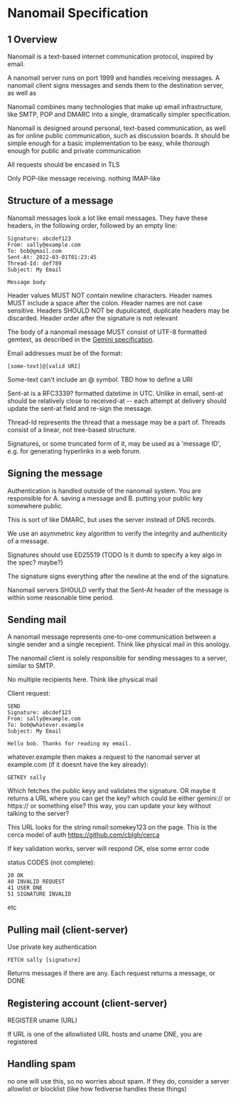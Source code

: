 Nanomail Specification
==============

1 Overview 
----------

Nanomail is a text-based internet communication protocol, inspired by email. 

A nanomail server runs on port 1999 and handles receiving messages. A nanomail
client signs messages and sends them to the destination server, as well as 

Nanomail combines many technologies that make up email infrastructure, like
SMTP, POP and DMARC into a single, dramatically simpler specification.

Nanomail is designed around personal, text-based communication, as well as for
online public communication, such as discussion boards. It should be simple
enough for a basic implementation to be easy, while thorough enough for public
and private communication

All requests should be encased in TLS

Only POP-like message receiving. nothing IMAP-like

Structure of a message
---------------------

Nanomail messages look a lot like email messages. They have these
headers, in the following order, followed by an empty line:

```
Signature: abcdef123
From: sally@example.com
To: bob@gmail.com
Sent-At: 2022-03-01T01:23:45
Thread-Id: def789
Subject: My Email

Message body
```

Header values MUST NOT contain newline characters. Header names MUST include a
space after the colon. Header names are not case sensitive. Headers SHOULD NOT
be dupulicated, duplicate headers may be discarded. Header order after the
signature is not relevant

The body of a nanomail message MUST consist of UTF-8 formatted gemtext, as
described in the  [Gemini specification](https://gemini.circumlunar.space/docs/specification.gmi).

Email addresses must be of the format:

```
[some-text]@[valid URI]
```

Some-text can't include an @ symbol. TBD how to define a URI

Sent-at is a RFC3339? formatted datetime in UTC. Unlike in email, sent-at should be relatively close to received-at -- each attempt at delivery should update the sent-at field and re-sign the message.

Thread-Id represents the thread that a message may be a part of. Threads
consist of a linear, not tree-based structure.

Signatures, or some truncated form of it, may be used as a 'message ID', e.g.
for generating hyperlinks in a web forum.

Signing the message
------------------

Authentication is handled outside of the nanomail system. You are responsible for A. saving a message and B. putting your public key somewhere public.

This is sort of like DMARC, but uses the server instead of DNS records.

We use an asymmetric key algorithm to verify the integrity and
authenticity of a message.

Signatures should use ED25519 (TODO Is it dumb to specify a key algo in the spec? maybe?)

The signature signs everything after the newline at the end of the signature.

Nanomail servers SHOULD verify that the Sent-At header of the message is within
some reasonable time period.

Sending mail 
------------

A nanomail message represents one-to-one communication between a single sender
and a single recepient. Think like physical mail in this anology.

The nanomail client is solely responsible for sending messages to a server, similar to SMTP.

No multiple recipients here. Think like physical mail

Client request:

```
SEND
Signature: abcdef123
From: sally@example.com
To: bob@whatever.example
Subject: My Email

Hello bob. Thanks for reading my email.
```


whatever.example then makes a request to the nanomail server at example.com (if it doesnt have the key already):

```
GETKEY sally
```

Which fetches the public keyy and validates the signature. OR maybe it returns
a URL where you can get the key? which could be either gemini:// or https:// or
something else? this way, you can update your key without talking to the
server? 

This URL looks for the string nmail:somekey123 on the page. This is the cerca
model of auth https://github.com/cblgh/cerca

If key validation works, server will respond OK, else some error code

status CODES (not complete):
```
20 OK
40 INVALID REQUEST
41 USER DNE
51 SIGNATURE INVALID
```

etc

Pulling mail (client-server)
---------------------------

Use private key authentication

```
FETCH sally [signature]
```

Returns messages if there are any. Each request returns a message, or DONE

Registering account (client-server)
-------------------

REGISTER uname (URL)

If URL is one of the allowlisted URL hosts and uname DNE, you are registered

Handling spam
-------------

no one will use this, so no worries about spam. If they do, consider a server
allowlist or blocklist (like how fediverse handles these things)
